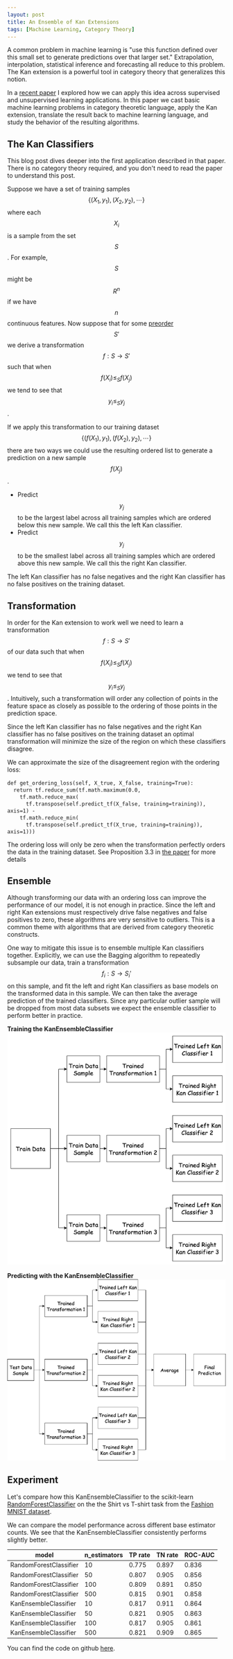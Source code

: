 ```yaml
---
layout: post
title: An Ensemble of Kan Extensions
tags: [Machine Learning, Category Theory]
---
```

<script> 
  (function(i,s,o,g,r,a,m){i['GoogleAnalyticsObject']=r;i[r]=i[r]||function(){
  (i[r].q=i[r].q||[]).push(arguments)},i[r].l=1*new Date();a=s.createElement(o),
  m=s.getElementsByTagName(o)[0];a.async=1;a.src=g;m.parentNode.insertBefore(a,m)
  })(window,document,'script','https://www.google-analytics.com/analytics.js','ga');

  ga('create', 'UA-82391879-1', 'auto');
  ga('send', 'pageview');

</script>


A common problem in machine learning is "use this function defined over this small set to generate predictions over that larger set." Extrapolation, interpolation, statistical inference and forecasting all reduce to this problem. The Kan extension is a powerful tool in category theory that generalizes this notion. 

In a [recent paper](https://arxiv.org/abs/2203.09018) I explored how we can apply this idea across supervised and unsupervised learning applications. In this paper we cast basic machine learning problems in category theoretic language, apply the Kan extension, translate the result back to machine learning language, and study the behavior of the resulting algorithms.


## The Kan Classifiers

This blog post dives deeper into the first application described in that paper. There is no category theory required, and you don't need to read the paper to understand this post. 

Suppose we have a set of training samples $$\{(X_1, y_1), (X_2, y_2), \cdots\}$$ where each $$X_i$$ is a sample from the set $$S$$. For example, $$S$$ might be $$R^n$$ if we have $$n$$ continuous features. Now suppose that for some [preorder](https://en.wikipedia.org/wiki/Preorder) $$S'$$ we derive a transformation $$f: S \rightarrow S'$$ such that when $$f(X_i) \leq_{S} f(X_j)$$ we tend to see that $$y_i \leq_{S} y_j$$. 

If we apply this transformation to our training dataset $$\{(f(X_1), y_1), (f(X_2), y_2), \cdots\}$$ there are two ways we could use the resulting ordered list to generate a prediction on a new sample $$f(X_j)$$.
* Predict $$y_j$$ to be the largest label across all training samples which are ordered below this new sample. We call this the left Kan classifier. 
* Predict $$y_j$$ to be the smallest label across all training samples which are ordered above this new sample. We call this the right Kan classifier. 

The left Kan classifier has no false negatives and the right Kan classifier has no false positives on the training dataset.
 <!--  Lan(b) = sup_{c in C}{K(a') | a' in A, G(a') <=_{B} b}
  Ran(b) = inf_{c in C}{K(a') | a' in A, b <=_{B} G(a')}
   -->


## Transformation


In order for the Kan extension to work well we need to learn a transformation $$f: S \rightarrow S'$$ of our data such that when $$f(X_i) \leq_{S} f(X_j)$$ we tend to see that $$y_i \leq_{S} y_j$$. Intuitively, such a transformation will order any collection of points in the feature space as closely as possible to the ordering of those points in the prediction space.

Since the left Kan classifier has no false negatives and the right Kan classifier has no false positives on the training dataset an optimal transformation will minimize the size of the region on which these classifiers disagree.

We can approximate the size of the disagreement region with the ordering loss:
```
def get_ordering_loss(self, X_true, X_false, training=True):
  return tf.reduce_sum(tf.math.maximum(0.0, 
    tf.math.reduce_max(
      tf.transpose(self.predict_tf(X_false, training=training)), axis=1) -
    tf.math.reduce_min(
      tf.transpose(self.predict_tf(X_true, training=training)), axis=1)))
```
The ordering loss will only be zero when the transformation perfectly orders the data in the training dataset. See Proposition 3.3 in [the paper](https://arxiv.org/abs/2203.09018) for more details


## Ensemble
Although transforming our data with an ordering loss can improve the performance of our model, it is not enough in practice. Since the left and right Kan extensions must respectively drive false negatives and false positives to zero, these algorithms are very sensitive to outliers. This is a common theme with algorithms that are derived from category theoretic constructs.

One way to mitigate this issue is to ensemble multiple Kan classifiers together. Explicitly, we can use the Bagging algorithm to repeatedly subsample our data, train a transformation $$f_i: S \rightarrow S_i'$$ on this sample, and fit the left and right Kan classifiers as base models on the transformed data in this sample. We can then take the average prediction of the trained classifiers. Since any particular outlier sample will be dropped from most data subsets we expect the ensemble classifier to perform better in practice. 

**Training the KanEnsembleClassifier**
![Training the KanEnsembleClassifier ](/img/Kan_Train.drawio.png)


**Predicting with the KanEnsembleClassifier**
![Predicting with the KanEnsembleClassifier ](/img/Kan_Inference.drawio.png)


## Experiment

Let's compare how this KanEnsembleClassifier to the scikit-learn [RandomForestClassifier](https://scikit-learn.org/stable/modules/generated/sklearn.ensemble.RandomForestClassifier.html) on the the Shirt vs T-shirt task from the [Fashion MNIST dataset](https://github.com/zalandoresearch/fashion-mnist).

We can compare the model performance across different base estimator counts. We see that the KanEnsembleClassifier consistently performs slightly better.

model                  | n_estimators  | TP rate | TN rate | ROC-AUC | 
---                    | ---           | ---     | ---     | ---     | 
RandomForestClassifier | 10            | 0.775   | 0.897   | 0.836   | 
RandomForestClassifier | 50            | 0.807   | 0.905   | 0.856   | 
RandomForestClassifier | 100           | 0.809   | 0.891   | 0.850   | 
RandomForestClassifier | 500           | 0.815   | 0.901   | 0.858   | 
KanEnsembleClassifier  | 10            | 0.817   | 0.911   | 0.864   | 
KanEnsembleClassifier  | 50            | 0.821   | 0.905   | 0.863   | 
KanEnsembleClassifier  | 100           | 0.817   | 0.905   | 0.861   | 
KanEnsembleClassifier  | 500           | 0.821   | 0.909   | 0.865   | 

You can find the code on github [here](https://github.com/dshieble/Kan_Extensions).
